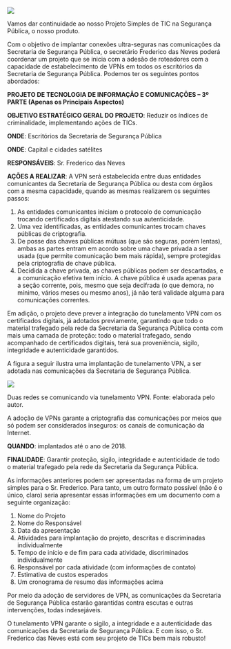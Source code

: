 [![](https://ampli-images.s3.amazonaws.com/production/3ab1ae4e-ad0a-404f-b930-4492530cb9f6/original)](https://ampli-images.s3.amazonaws.com/production/3ab1ae4e-ad0a-404f-b930-4492530cb9f6/original)

Vamos dar continuidade ao nosso Projeto Simples de TIC na Segurança Pública, o nosso produto.

Com o objetivo de implantar conexões ultra-seguras nas comunicações da Secretaria de Segurança Pública, o secretário Frederico das Neves poderá coordenar um projeto que se inicia com a adesão de roteadores com a capacidade de estabelecimento de VPNs em todos os escritórios da Secretaria de Segurança Pública. Podemos ter os seguintes pontos abordados:

**PROJETO DE TECNOLOGIA DE INFORMAÇÃO E COMUNICAÇÕES – 3º PARTE (Apenas os Principais Aspectos)**

**OBJETIVO ESTRATÉGICO GERAL DO PROJETO**: Reduzir os índices de criminalidade, implementando ações de TICs.

**ONDE**: Escritórios da Secretaria de Segurança Pública

**ONDE**: Capital e cidades satélites

**RESPONSÁVEIS**: Sr. Frederico das Neves

**AÇÕES A REALIZAR**: A VPN será estabelecida entre duas entidades comunicantes da Secretaria de Segurança Pública ou desta com órgãos com a mesma capacidade, quando as mesmas realizarem os seguintes passos:

1. As entidades comunicantes iniciam o protocolo de comunicação trocando certificados digitais atestando sua autenticidade.
2. Uma vez identificadas, as entidades comunicantes trocam chaves públicas de criptografia.
3. De posse das chaves públicas mútuas (que são seguras, porém lentas), ambas as partes entram em acordo sobre uma chave privada a ser usada (que permite comunicação bem mais rápida), sempre protegidas pela criptografia de chave pública.
4. Decidida a chave privada, as chaves públicas podem ser descartadas, e a comunicação efetiva tem início. A chave pública é usada apenas para a seção corrente, pois, mesmo que seja decifrada (o que demora, no mínimo, vários meses ou mesmo anos), já não terá validade alguma para comunicações correntes.

Em adição, o projeto deve prever a integração do tunelamento VPN com os certificados digitais, já adotados previamente, garantindo que todo o material trafegado pela rede da Secretaria da Segurança Pública conta com mais uma camada de proteção: todo o material trafegado, sendo acompanhado de certificados digitais, terá sua proveniência, sigilo, integridade e autenticidade garantidos.

A figura a seguir ilustra uma implantação de tunelamento VPN, a ser adotada nas comunicações da Secretaria de Segurança Pública.

[![](https://ampli-images.s3.amazonaws.com/production/14b12be8-b641-4b04-9fff-61f4663f9c3d/original)](https://ampli-images.s3.amazonaws.com/production/14b12be8-b641-4b04-9fff-61f4663f9c3d/original)

Duas redes se comunicando via tunelamento VPN. Fonte: elaborada pelo autor.

A adoção de VPNs garante a criptografia das comunicações por meios que só podem ser considerados inseguros: os canais de comunicação da Internet.

**QUANDO**: implantados até o ano de 2018.

**FINALIDADE**: Garantir proteção, sigilo, integridade e autenticidade de todo o material trafegado pela rede da Secretaria da Segurança Pública.

As informações anteriores podem ser apresentadas na forma de um projeto simples para o Sr. Frederico. Para tanto, um outro formato possível (não é o único, claro) seria apresentar essas informações em um documento com a seguinte organização:

1. Nome do Projeto
2. Nome do Responsável
3. Data da apresentação
4. Atividades para implantação do projeto, descritas e discriminadas individualmente
5. Tempo de início e de fim para cada atividade, discriminados individualmente
6. Responsável por cada atividade (com informações de contato)
7. Estimativa de custos esperados
8. Um cronograma de resumo das informações acima

Por meio da adoção de servidores de VPN, as comunicações da Secretaria de Segurança Pública estarão garantidas contra escutas e outras intervenções, todas indesejáveis.

O tunelamento VPN garante o sigilo, a integridade e a autenticidade das comunicações da Secretaria de Segurança Pública. E com isso, o Sr. Frederico das Neves está com seu projeto de TICs bem mais robusto!